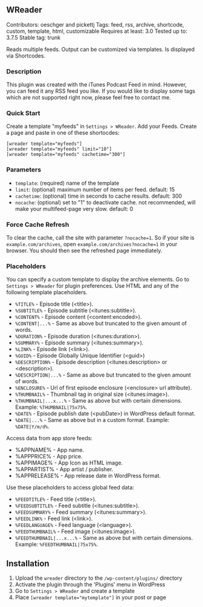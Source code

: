 ## WReader
Contributors: oeschger and pickettj
Tags: feed, rss, archive, shortcode, custom, template, html, customizable
Requires at least: 3.0
Tested up to: 3.7.5
Stable tag: trunk

Reads multiple feeds. Output can be customized via templates. Is displayed via Shortcodes.

### Description

This plugin was created with the iTunes Podcast Feed in mind. However, you can feed it any RSS feed you like. If you would like to display some tags which are not supported right now, please feel free to contact me.

### Quick Start

Create a template "myfeeds" in `Settings > WReader`.
Add your Feeds.
Create a page and paste in one of these shortocdes:

	[wreader template="myfeeds"]
	[wreader template="myfeeds" limit="10"]
	[wreader template="myfeeds" cachetime="300"]


### Parameters

- `template`: (required) name of the template
- `limit`: (optional) maximum number of items per feed. default: 15
- `cachetime`: (optional) time in seconds to cache results. default: 300
- `nocache`: (optional) set to "1" to deactivate cache. not recommended, will make your multifeed-page very slow. default: 0

### Force Cache Refresh

To clear the cache, call the site with parameter `?nocache=1`. So if your site is `example.com/archives`, open `example.com/archives?nocache=1` in your browser. You should then see the refreshed page immediately.

### Placeholders

You can specify a custom template to display the archive elements.
Go to `Settings > WReader` for plugin preferences.
Use HTML and any of the following template placeholders.

- `%TITLE%` - Episode title (&lt;title&gt;).
- `%SUBTITLE%` - Episode subtitle (&lt;itunes:subtitle&gt;).
- `%CONTENT%` - Episode content (&lt;content:encoded&gt;).
- `%CONTENT|...%` - Same as above but truncated to the given amount of words.
- `%DURATION%` - Episode duration (&lt;itunes:duration&gt;).
- `%SUMMARY%` - Episode summary (&lt;itunes:summary&gt;).
- `%LINK%` - Episode link (&lt;link&gt;).
- `%GUID%` - Episode Globally Unique Identifier (&lt;guid&gt;)
- `%DESCRIPTION%` - Episode description (&lt;itunes:description&gt; or &lt;description&gt;).
- `%DESCRIPTION|...%` - Same as above but truncated to the given amount of words.
- `%ENCLOSURE%` - Url of first episode enclosure (&lt;enclosure&gt; url attribute).
- `%THUMBNAIL%` - Thumbnail tag in original size (&lt;itunes:image&gt;).
- `%THUMBNAIL|...x...%` - Same as above but with certain dimensions. Example: `%THUMBNAIL|75x75%`.
- `%DATE%` - Episode publish date (&lt;pubDate&gt;) in WordPress default format.
- `%DATE|...%` - Same as above but in a custom format. Example: `%DATE|Y/m/d%`.

Access data from app store feeds:

- %APPNAME% - App name.
- %APPPRICE% - App price.
- %APPIMAGE% - App Icon as HTML image.
- %APPARTIST% - App artist / publisher.
- %APPRELEASE% - App release date in WordPress format.

Use these placeholders to access global feed data:

- `%FEEDTITLE%` - Feed title (&lt;title&gt;).
- `%FEEDSUBTITLE%` - Feed subtitle (&lt;itunes:subtitle&gt;).
- `%FEEDSUMMARY%` - Feed summary (&lt;itunes:summary&gt;).
- `%FEEDLINK%` - Feed link (&lt;link&gt;).
- `%FEEDLANGUAGE%` - Feed language (&lt;language&gt;).
- `%FEEDTHUMBNAIL%` - Feed image (&lt;itunes:image&gt;).
- `%FEEDTHUMBNAIL|...x...%` - Same as above but with certain dimensions. Example: `%FEEDTHUMBNAIL|75x75%`.

## Installation

1. Upload the `wreader` directory to the `/wp-content/plugins/` directory
1. Activate the plugin through the 'Plugins' menu in WordPress
1. Go to `Settings > WReader` and create a template
1. Place `[wreader template="mytemplate"]` in your post or page
